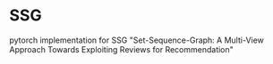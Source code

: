 # SSG
pytorch implementation for SSG "Set-Sequence-Graph: A Multi-View Approach Towards Exploiting Reviews for Recommendation"
